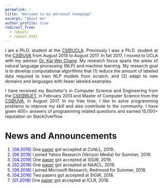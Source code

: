 ```yaml
---
permalink: /
title: "Welcome to my personal homepage"
excerpt: "About me"
author_profile: true
redirect_from: 
  - /about/
  - /about.html
---
```


<p align="justify">
I am a Ph.D. student at the <a href="http://www.cs.ucla.edu/">CS@UCLA</a>. Previously I was a Ph.D. student at the <a href="http://www.cs.virginia.edu/">CS@UVA</a> from August 2015 to August 2017. In fall 2017, I moved to UCLA with my advisor <a href="http://web.cs.ucla.edu/~kwchang/">Dr. Kai-Wei Chang</a>. My research focus spans the areas of natural language processing (NLP) and machine learning. My research goal is to develop computational algorithms that (1) reduce the amount of labeled data required to train NLP models from scratch; and (2) adapt to new domains and languages with fewer labeled examples.
</p>

<p align="justify">
I have received my Bachelor's in Computer Science and Engineering from the <a href="http://cse.buet.ac.bd/">CSE@BUET</a>, in February 2013 and Master of Computer Science from the <a href="http://www.cs.virginia.edu/">CS@UVA</a>, in August 2017. In my free time, I like to solve programming problems to improve my skill and also contribute to the community. I have given 400+ answers of programming related questions and earned 15,000+ reputation on StackOverflow.
</p>


News and Announcements
======
1. <span style="color:blue">[08.2019] </span>  One <a href="https://arxiv.org/abs/1909.09265">paper</a> got accepted at CoNLL, 2019..
1. <span style="color:blue">[06.2019] </span>  I joined Yahoo Research (Verizon Media) for Summer, 2019.
1. <span style="color:blue">[04.2019] </span>  One <a href="https://dl.acm.org/citation.cfm?doid=3331184.3331246">paper</a> got accepted at SIGIR, 2019.
1. <span style="color:blue">[02.2019] </span>  One <a href="https://arxiv.org/pdf/1811.00570.pdf">paper</a> got accepted at NAACL, 2019.
1. <span style="color:blue">[06.2018] </span>  I joined Microsoft Research, Redmond for Summer, 2018.
1. <span style="color:blue">[04.2018] </span>  Two papers got accepted at SIGIR, 2018.
1. <span style="color:blue">[01.2018] </span>  One <a href="https://openreview.net/pdf?id=SJ1nzBeA-">paper</a> got accepted at ICLR, 2018.
